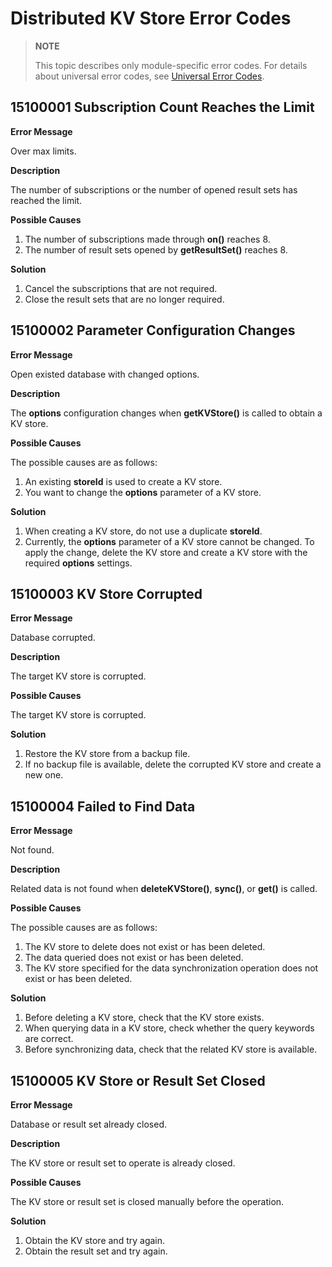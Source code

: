 # Distributed KV Store Error Codes

> **NOTE**
>
> This topic describes only module-specific error codes. For details about universal error codes, see [Universal Error Codes](../errorcode-universal.md).

## 15100001 Subscription Count Reaches the Limit

**Error Message**

Over max  limits.

**Description**

The number of subscriptions or the number of opened result sets has reached the limit.

**Possible Causes**

1.  The number of subscriptions made through **on()** reaches 8.
2.  The number of result sets opened by **getResultSet()** reaches 8.

**Solution**

1. Cancel the subscriptions that are not required.
2. Close the result sets that are no longer required.

## 15100002 Parameter Configuration Changes

**Error Message**

Open existed database with changed options.

**Description**

The **options** configuration changes when **getKVStore()** is called to obtain a KV store.

**Possible Causes**

The possible causes are as follows:
1. An existing **storeId** is used to create a KV store.
2. You want to change the **options** parameter of a KV store.

**Solution**

1. When creating a KV store, do not use a duplicate **storeId**.
2. Currently, the **options** parameter of a KV store cannot be changed. To apply the change, delete the KV store and create a KV store with the required **options** settings.

## 15100003 KV Store Corrupted

**Error Message**

Database corrupted.

**Description**

The target KV store is corrupted.

**Possible Causes**

The target KV store is corrupted.

**Solution**

1. Restore the KV store from a backup file.
2. If no backup file is available, delete the corrupted KV store and create a new one.

## 15100004 Failed to Find Data

**Error Message**

Not found.

**Description**

Related data is not found when **deleteKVStore()**, **sync()**, or **get()** is called.

**Possible Causes**

The possible causes are as follows:
1. The KV store to delete does not exist or has been deleted.
2. The data queried does not exist or has been deleted.
3. The KV store specified for the data synchronization operation does not exist or has been deleted.

**Solution**

1. Before deleting a KV store, check that the KV store exists.
2. When querying data in a KV store, check whether the query keywords are correct.
3. Before synchronizing data, check that the related KV store is available.

## 15100005 KV Store or Result Set Closed

**Error Message**

Database or result set already closed.

**Description**

The KV store or result set to operate is already closed.

**Possible Causes**

The KV store or result set is closed manually before the operation.

**Solution**

1. Obtain the KV store and try again.
2. Obtain the result set and try again.
